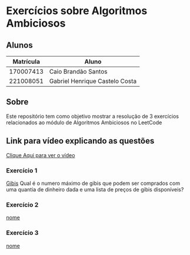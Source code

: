# Exercícios sobre Algoritmos Ambiciosos

## Alunos

|Matrícula | Aluno |
| -- | -- |
| 170007413  | Caio Brandão Santos |
| 221008051 | Gabriel Henrique Castelo Costa |

## Sobre

Este repositório tem como objetivo mostrar a resolução de 3 exercícios relacionados ao módulo de Algoritmos Ambiciosos no LeetCode

## Link para vídeo explicando as questões

[Clique Aqui para ver o vídeo]()

### Exercício 1
[Gibis](https://moj.naquadah.com.br/new/treino/problem/?id=moj-problems.edson-1168)
Qual é o numero máximo de gibis que podem ser comprados com uma quantia de dinheiro dada e uma lista de preços de gibis disponíveis?



### Exercício 2
[nome]()

### Exercício 3
[nome]()

